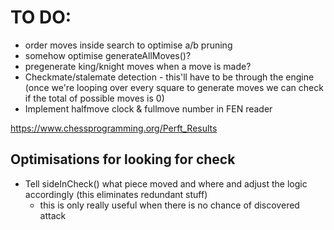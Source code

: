 # TO DO:
 - order moves inside search to optimise a/b pruning
 - somehow optimise generateAllMoves()?
 - pregenerate king/knight moves when a move is made?
 - Checkmate/stalemate detection - this'll have to be through the engine (once we're looping over every square to generate moves we can check if the total of possible moves is 0)
 - Implement halfmove clock & fullmove number in FEN reader

https://www.chessprogramming.org/Perft_Results

 ## Optimisations for looking for check
  - Tell sideInCheck() what piece moved and where and adjust the logic accordingly (this eliminates redundant stuff)
    - this is only really useful when there is no chance of discovered attack
